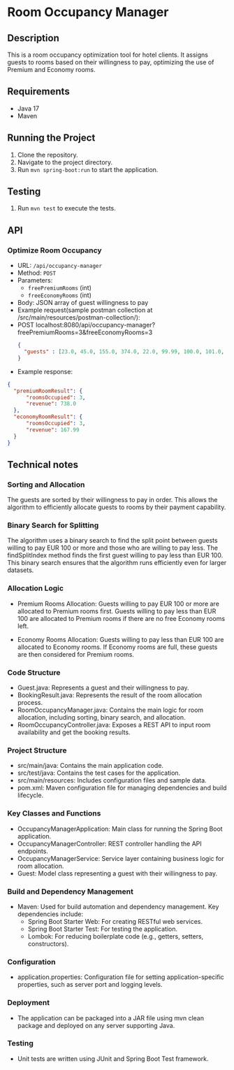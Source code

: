 # Room Occupancy Manager

## Description
This is a room occupancy optimization tool for hotel clients. It assigns guests to rooms based on their willingness to pay, optimizing the use of Premium and Economy rooms.

## Requirements
- Java 17
- Maven
  
## Running the Project
1. Clone the repository.
2. Navigate to the project directory.
3. Run `mvn spring-boot:run` to start the application.

## Testing
1. Run `mvn test` to execute the tests.

## API
### Optimize Room Occupancy
- URL: `/api/occupancy-manager`
- Method: `POST`
- Parameters:
  - `freePremiumRooms` (int)
  - `freeEconomyRooms` (int)
- Body: JSON array of guest willingness to pay
- Example request(sample postman collection at /src/main/resources/postman-collection/):
- POST localhost:8080/api/occupancy-manager?freePremiumRooms=3&freeEconomyRooms=3
  ```json
  {
    "guests" : [23.0, 45.0, 155.0, 374.0, 22.0, 99.99, 100.0, 101.0, 115.0, 209.0]
  }

 - Example response:
  ```json
 {
    "premiumRoomResult": {
        "roomsOccupied": 3,
        "revenue": 738.0
    },
    "economyRoomResult": {
        "roomsOccupied": 3,
        "revenue": 167.99
    }
 }
```

## Technical notes
### Sorting and Allocation

The guests are sorted by their willingness to pay in order. This allows the algorithm to efficiently allocate guests to rooms by their payment capability.
### Binary Search for Splitting

The algorithm uses a binary search to find the split point between guests willing to pay EUR 100 or more and those who are willing to pay less. The findSplitIndex method finds the first guest willing to pay less than EUR 100. This binary search ensures that the algorithm runs efficiently even for larger datasets.
### Allocation Logic

- Premium Rooms Allocation:
        Guests willing to pay EUR 100 or more are allocated to Premium rooms first.
        Guests willing to pay less than EUR 100 are allocated to Premium rooms if there are no free Economy rooms left.

- Economy Rooms Allocation:
        Guests willing to pay less than EUR 100 are allocated to Economy rooms.
        If Economy rooms are full, these guests are then considered for Premium rooms.

### Code Structure

- Guest.java: Represents a guest and their willingness to pay.
- BookingResult.java: Represents the result of the room allocation process.
- RoomOccupancyManager.java: Contains the main logic for room allocation, including sorting, binary search, and allocation.
- RoomOccupancyController.java: Exposes a REST API to input room availability and get the booking results.

### Project Structure

- src/main/java: Contains the main application code.
- src/test/java: Contains the test cases for the application.
- src/main/resources: Includes configuration files and sample data.
- pom.xml: Maven configuration file for managing dependencies and build lifecycle.

### Key Classes and Functions

- OccupancyManagerApplication: Main class for running the Spring Boot application.
- OccupancyManagerController: REST controller handling the API endpoints.
- OccupancyManagerService: Service layer containing business logic for room allocation.
- Guest: Model class representing a guest with their willingness to pay.    

### Build and Dependency Management

- Maven: Used for build automation and dependency management. Key dependencies include:
  - Spring Boot Starter Web: For creating RESTful web services.
  - Spring Boot Starter Test: For testing the application.
  - Lombok: For reducing boilerplate code (e.g., getters, setters, constructors).

### Configuration

- application.properties: Configuration file for setting application-specific properties, such as server port and logging levels.

### Deployment

- The application can be packaged into a JAR file using mvn clean package and deployed on any server supporting Java.

### Testing

- Unit tests are written using JUnit and Spring Boot Test framework.    


